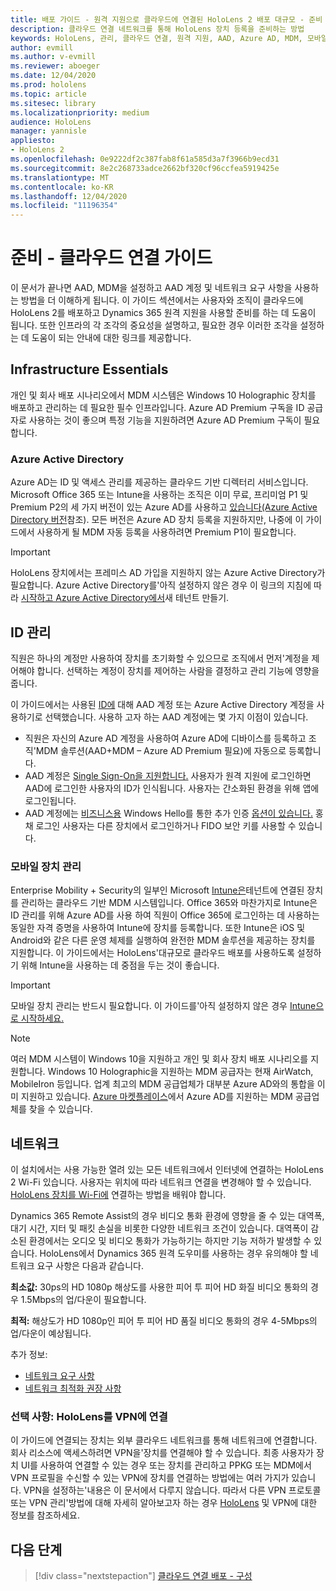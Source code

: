```yaml
---
title: 배포 가이드 - 원격 지원으로 클라우드에 연결된 HoloLens 2 배포 대규모 - 준비
description: 클라우드 연결 네트워크를 통해 HoloLens 장치 등록을 준비하는 방법
keywords: HoloLens, 관리, 클라우드 연결, 원격 지원, AAD, Azure AD, MDM, 모바일 장치 관리
author: evmill
ms.author: v-evmill
ms.reviewer: aboeger
ms.date: 12/04/2020
ms.prod: hololens
ms.topic: article
ms.sitesec: library
ms.localizationpriority: medium
audience: HoloLens
manager: yannisle
appliesto:
- HoloLens 2
ms.openlocfilehash: 0e9222df2c387fab8f61a585d3a7f3966b9ecd31
ms.sourcegitcommit: 8e2c268733adce2662bf320cf96ccfea5919425e
ms.translationtype: MT
ms.contentlocale: ko-KR
ms.lasthandoff: 12/04/2020
ms.locfileid: "11196354"
---
```

# 준비 - 클라우드 연결 가이드

이 문서가 끝나면 AAD, MDM을 설정하고 AAD 계정 및 네트워크 요구 사항을 사용하는 방법을 더 이해하게 됩니다. 이 가이드 섹션에서는 사용자와 조직이 클라우드에 HoloLens 2를 배포하고 Dynamics 365 원격 지원을 사용할 준비를 하는 데 도움이 됩니다. 또한 인프라의 각 조각의 중요성을 설명하고, 필요한 경우 이러한 조각을 설정하는 데 도움이 되는 안내에 대한 링크를 제공합니다.

## Infrastructure Essentials

개인 및 회사 배포 시나리오에서 MDM 시스템은 Windows 10 Holographic 장치를 배포하고 관리하는 데 필요한 필수 인프라입니다. Azure AD Premium 구독을 ID 공급자로 사용하는 것이 좋으며 특정 기능을 지원하려면 Azure AD Premium 구독이 필요합니다.

### Azure Active Directory

Azure AD는 ID 및 액세스 관리를 제공하는 클라우드 기반 디렉터리 서비스입니다. Microsoft Office 365 또는 Intune을 사용하는 조직은 이미 무료, 프리미엄 P1 및 Premium P2의 세 가지 버전이 있는 Azure AD를 사용하고 [있습니다(Azure Active Directory 버전](https://azure.microsoft.com/documentation/articles/active-directory-editions)참조). 모든 버전은 Azure AD 장치 등록을 지원하지만, 나중에 이 가이드에서 사용하게 될 MDM 자동 등록을 사용하려면 Premium P1이 필요합니다.

> [!IMPORTANT]
> HoloLens 장치에서는 프레미스 AD 가입을 지원하지 않는 Azure Active Directory가 필요합니다. Azure Active Directory를&#39;아직 설정하지 않은 경우 이 링크의 지침에 따라 [시작하고 Azure Active Directory에서](https://docs.microsoft.com/azure/active-directory/fundamentals/active-directory-access-create-new-tenant)새 테넌트 만들기.

## ID 관리

직원은 하나의 계정만 사용하여 장치를 초기화할 수 있으므로 조직에서 먼저&#39;계정을 제어해야 합니다. 선택하는 계정이 장치를 제어하는 사람을 결정하고 관리 기능에 영향을 줍니다.

이 가이드에서는 사용된 [ID에](https://docs.microsoft.com/hololens/hololens-identity) 대해 AAD 계정 또는 Azure Active Directory 계정을 사용하기로 선택했습니다. 사용하 고자 하는 AAD 계정에는 몇 가지 이점이 있습니다.

- 직원은 자신의 Azure AD 계정을 사용하여 Azure AD에 디바이스를 등록하고 조직&#39;MDM 솔루션(AAD+MDM – Azure AD Premium 필요)에 자동으로 등록합니다.
- AAD 계정은 [Single Sign-On을 지원합니다.](https://docs.microsoft.com/azure/active-directory/manage-apps/what-is-single-sign-on) 사용자가 원격 지원에 로그인하면 AAD에 로그인한 사용자의 ID가 인식됩니다. 사용자는 간소화된 환경을 위해 앱에 로그인됩니다.
- AAD 계정에는 [비즈니스용](https://docs.microsoft.com/hololens/hololens-identity) Windows Hello를 통한 추가 인증 [옵션이 있습니다.](https://docs.microsoft.com/windows/security/identity-protection/hello-for-business/hello-identity-verification) 홍채 로그인 사용자는 다른 장치에서 로그인하거나 FIDO 보안 키를 사용할 수 있습니다.

### 모바일 장치 관리

Enterprise Mobility + Security의 일부인 Microsoft [Intune은](https://docs.microsoft.com/mem/intune/fundamentals/what-is-intune)테넌트에 연결된 장치를 관리하는 클라우드 기반 MDM 시스템입니다. Office 365와 마찬가지로 Intune은 ID 관리를 위해 Azure AD를 사용 하여 직원이 Office 365에 로그인하는 데 사용하는 동일한 자격 증명을 사용하여 Intune에 장치를 등록합니다. 또한 Intune은 iOS 및 Android와 같은 다른 운영 체제를 실행하여 완전한 MDM 솔루션을 제공하는 장치를 지원합니다. 이 가이드에서는 HoloLens&#39;대규모로 클라우드 배포를 사용하도록 설정하기 위해 Intune을 사용하는 데 중점을 두는 것이 좋습니다.

> [!IMPORTANT]
> 모바일 장치 관리는 반드시 필요합니다. 이 가이드를&#39;아직 설정하지 않은 경우 [Intune으로 시작하세요.](https://docs.microsoft.com/mem/intune/fundamentals/free-trial-sign-up)

> [!NOTE]
> 여러 MDM 시스템이 Windows 10을 지원하고 개인 및 회사 장치 배포 시나리오를 지원합니다. Windows 10 Holographic을 지원하는 MDM 공급자는 현재 AirWatch, MobileIron 등입니다. 업계 최고의 MDM 공급업체가 대부분 Azure AD와의 통합을 이미 지원하고 있습니다. [Azure 마켓플레이스](https://azure.microsoft.com/marketplace/)에서 Azure AD를 지원하는 MDM 공급업체를 찾을 수 있습니다.

## 네트워크

이 설치에서는 사용 가능한 열려 있는 모든 네트워크에서 인터넷에 연결하는 HoloLens 2 Wi-Fi 있습니다. 사용자는 위치에 따라 네트워크 연결을 변경해야 할 수 있습니다. [HoloLens 장치를 Wi-Fi에](https://docs.microsoft.com/hololens/hololens-network) 연결하는 방법을 배워야 합니다.

Dynamics 365 Remote Assist의 경우 비디오 통화 환경에 영향을 줄 수 있는 대역폭, 대기 시간, 지터 및 패킷 손실을 비롯한 다양한 네트워크 조건이 있습니다. 대역폭이 감소된 환경에서는 오디오 및 비디오 통화가 가능하기는 하지만 기능 저하가 발생할 수 있습니다. HoloLens에서 Dynamics 365 원격 도우미를 사용하는 경우 유의해야 할 네트워크 요구 사항은 다음과 같습니다.

**최소값:** 30ps의 HD 1080p 해상도를 사용한 피어 투 피어 HD 화질 비디오 통화의 경우 1.5Mbps의 업/다운이 필요합니다.

**최적:** 해상도가 HD 1080p인 피어 투 피어 HD 품질 비디오 통화의 경우 4-5Mbps의 업/다운이 예상됩니다.

추가 정보:

- [네트워크 요구 사항](https://docs.microsoft.com/dynamics365/mixed-reality/remote-assist/requirements#network-requirements)
- [네트워크 최적화 권장 사항](https://docs.microsoft.com/dynamics365/mixed-reality/remote-assist/requirements#dynamics-365-remote-assist-hololens)

### 선택 사항: HoloLens를 VPN에 연결

이 가이드에 연결되는 장치는 외부 클라우드 네트워크를 통해 네트워크에 연결합니다. 회사 리소스에 액세스하려면 VPN을&#39;장치를 연결해야 할 수 있습니다. 최종 사용자가 장치 UI를 사용하여 연결할 수 있는 경우 또는 장치를 관리하고 PPKG 또는 MDM에서 VPN 프로필을 수신할 수 있는 VPN에 장치를 연결하는 방법에는 여러 가지가 있습니다. VPN을 설정하는&#39;내용은 이 문서에서 다루지 않습니다. 따라서 다른 VPN 프로토콜 또는 VPN 관리&#39;방법에 대해 자세히 알아보고자 하는 경우 [HoloLens](https://docs.microsoft.com/hololens/hololens-network#vpn) 및 VPN에 대한 정보를 참조하세요.

## 다음 단계

> [!div class="nextstepaction"]
> [클라우드 연결 배포 - 구성](hololens2-cloud-connected-configure.md)
